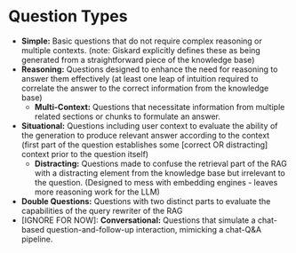 # Question Types

* **Simple:** Basic questions that do not require complex reasoning or multiple contexts. (note: Giskard explicitly defines these as being generated from a straightforward piece of the knowledge base)
* **Reasoning:** Questions designed to enhance the need for reasoning to answer them effectively (at least one leap of intuition required to correlate the answer to the correct information from the knowledge base)
  * **Multi-Context:** Questions that necessitate information from multiple related sections or chunks to formulate an answer.
* **Situational:** Questions including user context to evaluate the ability of the generation to produce relevant answer according to the context (first part of the question establishes some [correct OR distracting] context prior to the question itself)
  * **Distracting:** Questions made to confuse the retrieval part of the RAG with a distracting element from the knowledge base but irrelevant to the question. (Designed to mess with embedding engines - leaves more reasoning work for the LLM)
* **Double Questions:** Questions with two distinct parts to evaluate the capabilities of the query rewriter of the RAG
* [IGNORE FOR NOW]: **Conversational:** Questions that simulate a chat-based question-and-follow-up interaction, mimicking a chat-Q&A pipeline.
